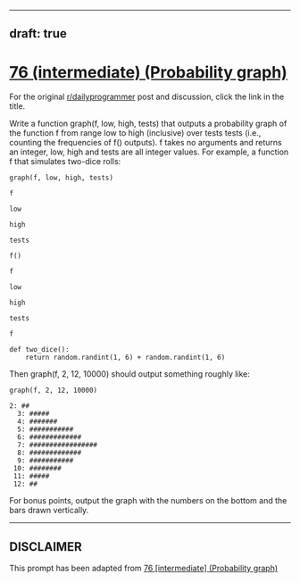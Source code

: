 ---
draft: true
----

# [76 (intermediate) (Probability graph)](https://www.reddit.com/r/dailyprogrammer/comments/wk066/7132012_challenge_76_intermediate_probability/)

For the original [r/dailyprogrammer](https://www.reddit.com/r/dailyprogrammer/) post and discussion, click the link in the title.

Write a function graph(f, low, high, tests) that outputs a probability graph of the function f from range low to high (inclusive) over tests tests (i.e., counting the frequencies of f() outputs). f takes no arguments and returns an integer, low, high and tests are all integer values. For example, a function f that simulates two-dice rolls:


```
graph(f, low, high, tests)
```

```
f
```

```
low
```

```
high
```

```
tests
```

```
f()
```

```
f
```

```
low
```

```
high
```

```
tests
```

```
f
```

```
def two_dice():
    return random.randint(1, 6) + random.randint(1, 6)
```
Then graph(f, 2, 12, 10000) should output something roughly like:


```
graph(f, 2, 12, 10000)
```

```
2: ##
  3: #####
  4: #######
  5: ###########
  6: #############
  7: #################
  8: #############
  9: ###########
 10: ########
 11: #####
 12: ##
```
For bonus points, output the graph with the numbers on the bottom and the bars drawn vertically.


----
## **DISCLAIMER**
This prompt has been adapted from [76 [intermediate] (Probability graph)](https://www.reddit.com/r/dailyprogrammer/comments/wk066/7132012_challenge_76_intermediate_probability/
)
